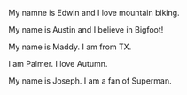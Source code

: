 My namne is Edwin and I love mountain biking.

My name is Austin and I believe in Bigfoot!

My name is Maddy. I am from TX.

I am Palmer. I love Autumn.

My name is Joseph. I am a fan of Superman.

